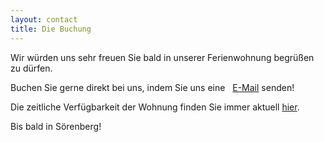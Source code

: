 ```yaml
---
layout: contact
title: Die Buchung
---
```


Wir würden uns sehr freuen Sie bald in unserer Ferienwohnung begrüßen zu dürfen. 

Buchen Sie gerne direkt bei uns, indem Sie uns eine <i class="fa fa-envelope"></i>   <a href = "mailto: johannes.jakubik@icloud.com"> E-Mail</a> senden!

Die zeitliche Verfügbarkeit der Wohnung finden Sie immer aktuell <a href = "https://chalet.myswitzerland.com/ferienwohnung/soerenberg/flueehuette-c-jakubik-330124/"> hier</a>. 

Bis bald in Sörenberg!
